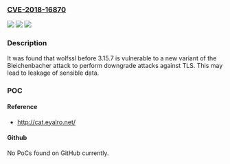 ### [CVE-2018-16870](https://cve.mitre.org/cgi-bin/cvename.cgi?name=CVE-2018-16870)
![](https://img.shields.io/static/v1?label=Product&message=wolfssl&color=blue)
![](https://img.shields.io/static/v1?label=Version&message=before%203.15.7%20&color=brightgreen)
![](https://img.shields.io/static/v1?label=Vulnerability&message=CWE-200&color=brightgreen)

### Description

It was found that wolfssl before 3.15.7 is vulnerable to a new variant of the Bleichenbacher attack to perform downgrade attacks against TLS. This may lead to leakage of sensible data.

### POC

#### Reference
- http://cat.eyalro.net/

#### Github
No PoCs found on GitHub currently.

